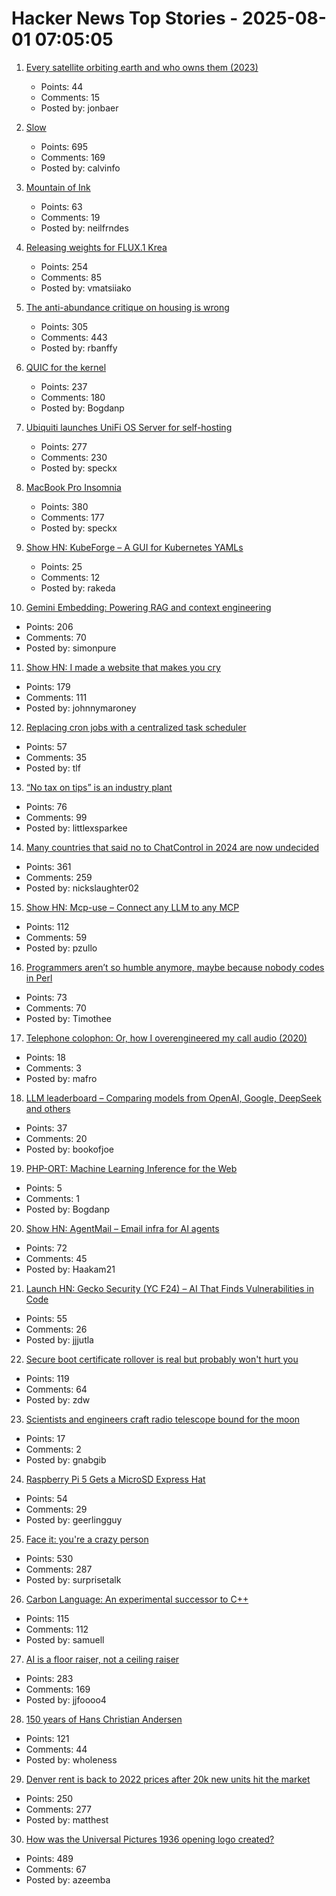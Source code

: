 # Hacker News Top Stories - 2025-08-01 07:05:05

1. [Every satellite orbiting earth and who owns them (2023)](https://dewesoft.com/blog/every-satellite-orbiting-earth-and-who-owns-them)
   - Points: 44
   - Comments: 15
   - Posted by: jonbaer

2. [Slow](https://michaelnotebook.com/slow/index.html)
   - Points: 695
   - Comments: 169
   - Posted by: calvinfo

3. [Mountain of Ink](https://mountainofink.com)
   - Points: 63
   - Comments: 19
   - Posted by: neilfrndes

4. [Releasing weights for FLUX.1 Krea](https://www.krea.ai/blog/flux-krea-open-source-release)
   - Points: 254
   - Comments: 85
   - Posted by: vmatsiiako

5. [The anti-abundance critique on housing is wrong](https://www.derekthompson.org/p/the-anti-abundance-critique-on-housing)
   - Points: 305
   - Comments: 443
   - Posted by: rbanffy

6. [QUIC for the kernel](https://lwn.net/Articles/1029851/)
   - Points: 237
   - Comments: 180
   - Posted by: Bogdanp

7. [Ubiquiti launches UniFi OS Server for self-hosting](https://lazyadmin.nl/home-network/unifi-os-server/)
   - Points: 277
   - Comments: 230
   - Posted by: speckx

8. [MacBook Pro Insomnia](https://manuel.bernhardt.io/posts/2025-07-24-macbook-pro-insomnia)
   - Points: 380
   - Comments: 177
   - Posted by: speckx

9. [Show HN: KubeForge – A GUI for Kubernetes YAMLs](https://github.com/kubenote/KubeForge)
   - Points: 25
   - Comments: 12
   - Posted by: rakeda

10. [Gemini Embedding: Powering RAG and context engineering](https://developers.googleblog.com/en/gemini-embedding-powering-rag-context-engineering/)
   - Points: 206
   - Comments: 70
   - Posted by: simonpure

11. [Show HN: I made a website that makes you cry](https://www.cryonceaweek.com)
   - Points: 179
   - Comments: 111
   - Posted by: johnnymaroney

12. [Replacing cron jobs with a centralized task scheduler](https://mayhul.com/posts/scheduled-tasks/)
   - Points: 57
   - Comments: 35
   - Posted by: tlf

13. [“No tax on tips” is an industry plant](https://www.newyorker.com/magazine/2025/08/04/no-tax-on-tips-is-an-industry-plant)
   - Points: 76
   - Comments: 99
   - Posted by: littlexsparkee

14. [Many countries that said no to ChatControl in 2024 are now undecided](https://digitalcourage.social/@echo_pbreyer/114946559233051667)
   - Points: 361
   - Comments: 259
   - Posted by: nickslaughter02

15. [Show HN: Mcp-use – Connect any LLM to any MCP](https://github.com/mcp-use/mcp-use)
   - Points: 112
   - Comments: 59
   - Posted by: pzullo

16. [Programmers aren’t so humble anymore, maybe because nobody codes in Perl](https://www.wired.com/story/programmers-arent-humble-anymore-nobody-codes-in-perl/)
   - Points: 73
   - Comments: 70
   - Posted by: Timothee

17. [Telephone colophon: Or, how I overengineered my call audio (2020)](https://noahliebman.net/2020/12/telephone-colophon-or-how-i-overengineered-my-call-audio/)
   - Points: 18
   - Comments: 3
   - Posted by: mafro

18. [LLM leaderboard – Comparing models from OpenAI, Google, DeepSeek and others](https://artificialanalysis.ai/leaderboards/models)
   - Points: 37
   - Comments: 20
   - Posted by: bookofjoe

19. [PHP-ORT: Machine Learning Inference for the Web](https://krakjoe.github.io/ort/)
   - Points: 5
   - Comments: 1
   - Posted by: Bogdanp

20. [Show HN: AgentMail – Email infra for AI agents](https://chat.agentmail.to/)
   - Points: 72
   - Comments: 45
   - Posted by: Haakam21

21. [Launch HN: Gecko Security (YC F24) – AI That Finds Vulnerabilities in Code](undefined)
   - Points: 55
   - Comments: 26
   - Posted by: jjjutla

22. [Secure boot certificate rollover is real but probably won't hurt you](https://mjg59.dreamwidth.org/72892.html)
   - Points: 119
   - Comments: 64
   - Posted by: zdw

23. [Scientists and engineers craft radio telescope bound for the moon](https://www.bnl.gov/newsroom/news.php?a=122408)
   - Points: 17
   - Comments: 2
   - Posted by: gnabgib

24. [Raspberry Pi 5 Gets a MicroSD Express Hat](https://www.cnx-software.com/2025/07/28/raspberry-pi-5-gets-a-microsd-express-hat/)
   - Points: 54
   - Comments: 29
   - Posted by: geerlingguy

25. [Face it: you're a crazy person](https://www.experimental-history.com/p/face-it-youre-a-crazy-person)
   - Points: 530
   - Comments: 287
   - Posted by: surprisetalk

26. [Carbon Language: An experimental successor to C++](https://docs.carbon-lang.dev/)
   - Points: 115
   - Comments: 112
   - Posted by: samuell

27. [AI is a floor raiser, not a ceiling raiser](https://elroy.bot/blog/2025/07/29/ai-is-a-floor-raiser-not-a-ceiling-raiser.html)
   - Points: 283
   - Comments: 169
   - Posted by: jjfoooo4

28. [150 years of Hans Christian Andersen](https://www.newstatesman.com/culture/books/book-of-the-day/2025/07/150-years-of-the-bizarre-hans-christian-andersen)
   - Points: 121
   - Comments: 44
   - Posted by: wholeness

29. [Denver rent is back to 2022 prices after 20k new units hit the market](https://denverite.com/2025/07/25/denver-rent-prices-drop-q2/)
   - Points: 250
   - Comments: 277
   - Posted by: matthest

30. [How was the Universal Pictures 1936 opening logo created?](https://movies.stackexchange.com/questions/128020/how-was-the-universal-pictures-1936-opening-logo-created)
   - Points: 489
   - Comments: 67
   - Posted by: azeemba

